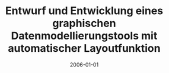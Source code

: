 ---
abstract: ''
authors:
- Mario Bernhart
date: '2006-01-01'
featured: false
links:
- name: Publik
  url: https://publik.tuwien.ac.at/showentry.php?ID=140876&lang=1
publication_types:
- '7'
publishDate: '2006-01-01'
title: Entwurf und Entwicklung eines graphischen Datenmodellierungstools mit automatischer
  Layoutfunktion
url_pdf: ''
---